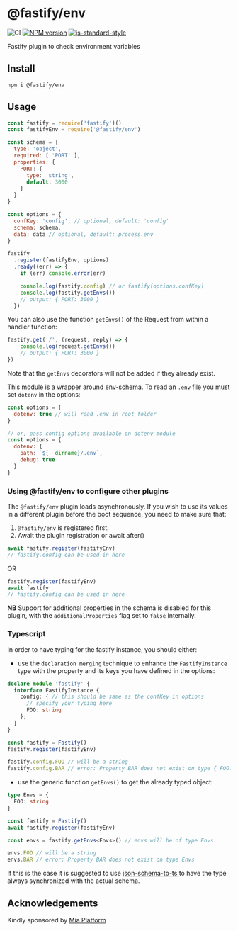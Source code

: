 # @fastify/env

![CI](https://github.com/fastify/fastify-env/workflows/CI/badge.svg)
[![NPM version](https://img.shields.io/npm/v/@fastify/env.svg?style=flat)](https://www.npmjs.com/package/@fastify/env)
[![js-standard-style](https://img.shields.io/badge/code%20style-standard-brightgreen.svg?style=flat)](https://standardjs.com/)

Fastify plugin to check environment variables

## Install

```
npm i @fastify/env
```

## Usage

```js
const fastify = require('fastify')()
const fastifyEnv = require('@fastify/env')

const schema = {
  type: 'object',
  required: [ 'PORT' ],
  properties: {
    PORT: {
      type: 'string',
      default: 3000
    }
  }
}

const options = {
  confKey: 'config', // optional, default: 'config'
  schema: schema,
  data: data // optional, default: process.env
}

fastify
  .register(fastifyEnv, options)
  .ready((err) => {
    if (err) console.error(err)

    console.log(fastify.config) // or fastify[options.confKey]
    console.log(fastify.getEnvs())
    // output: { PORT: 3000 }
  })
```

You can also use the function `getEnvs()` of the Request from within a handler function:
```js
fastify.get('/', (request, reply) => {
    console.log(request.getEnvs())
    // output: { PORT: 3000 }
})
```
Note that the `getEnvs` decorators will not be added if they already exist.

This module is a wrapper around [env-schema](https://www.npmjs.com/package/env-schema).
To read an `.env` file you must set `dotenv` in the options:

```js
const options = {
  dotenv: true // will read .env in root folder
}

// or, pass config options available on dotenv module
const options = {
  dotenv: {
    path: `${__dirname}/.env`,
    debug: true
  }
}

```
### Using @fastify/env to configure other plugins
The `@fastify/env` plugin loads asynchronously. If you wish to use its values in a different plugin before the boot sequence, you need to make sure that:
1. `@fastify/env` is registered first.
2. Await the plugin registration or await after()

```js
await fastify.register(fastifyEnv)
// fastify.config can be used in here
```

OR
```js
fastify.register(fastifyEnv)
await fastify
// fastify.config can be used in here
```
**NB** Support for additional properties in the schema is disabled for this plugin, with the `additionalProperties` flag set to `false` internally.

### Typescript
In order to have typing for the fastify instance, you should either:

- use the `declaration merging` technique to enhance the `FastifyInstance` type with the property and its keys you have defined in the options:

```typescript
declare module 'fastify' {
  interface FastifyInstance {
    config: { // this should be same as the confKey in options
      // specify your typing here
      FOO: string
    };
  }
}

const fastify = Fastify()
fastify.register(fastifyEnv)

fastify.config.FOO // will be a string
fastify.config.BAR // error: Property BAR does not exist on type { FOO: string }
```

- use the generic function `getEnvs()` to get the already typed object:

```typescript
type Envs = {
  FOO: string
}

const fastify = Fastify()
await fastify.register(fastifyEnv)

const envs = fastify.getEnvs<Envs>() // envs will be of type Envs

envs.FOO // will be a string
envs.BAR // error: Property BAR does not exist on type Envs
```
If this is the case it is suggested to use [json-schema-to-ts ](https://github.com/ThomasAribart/json-schema-to-ts) to have the type always synchronized with the actual schema.

## Acknowledgements

Kindly sponsored by [Mia Platform](https://www.mia-platform.eu/)
